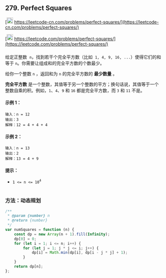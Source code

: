 ## 279. Perfect Squares

[<img src="https://static.leetcode-cn.com/cn-mono-assets/production/assets/logo-dark-cn.c42314a8.svg" height="20" /> https://leetcode-cn.com/problems/perfect-squares/](https://leetcode-cn.com/problems/perfect-squares/)

[<img src="https://assets.leetcode.com/static_assets/public/webpack_bundles/images/logo-dark.e99485d9b.svg" height="20"/> https://leetcode.com/problems/perfect-squares/](https://leetcode.com/problems/perfect-squares/)

###

给定正整数  `n`，找到若干个完全平方数（比如  `1, 4, 9, 16, ...`）使得它们的和等于 `n`。你需要让组成和的完全平方数的个数最少。

给你一个整数 `n` ，返回和为 `n` 的完全平方数的 **最少数量** 。

**完全平方数** 是一个整数，其值等于另一个整数的平方；换句话说，其值等于一个整数自乘的积。例如，`1`、`4`、`9` 和 `16` 都是完全平方数，而 `3` 和 `11` 不是。

#### 示例 1：

```
输入：n = 12
输出：3
解释：12 = 4 + 4 + 4
```

#### 示例 2：

```
输入：n = 13
输出：2
解释：13 = 4 + 9
```

#### 提示：

-   `1 <= n <= 10`<sup>`4`</sup>

#

### 方法：动态规划

```js
/**
 * @param {number} n
 * @return {number}
 */
var numSquares = function (n) {
    const dp = new Array(n + 1).fill(Infinity);
    dp[0] = 0;
    for (let i = 1; i <= n; i++) {
        for (let j = 1; j * j <= i; j++) {
            dp[i] = Math.min(dp[i], dp[i - j * j] + 1);
        }
    }
    return dp[n];
};
```
